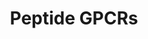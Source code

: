 ---
annotations:
- id: PW:0000125
  parent: signaling pathway
  type: Pathway Ontology
  value: G protein mediated signaling pathway
authors:
- MaintBot
- Fehrhart
description: ''
last-edited: 2016-08-01
organisms:
- Canis familiaris
redirect_from:
- /index.php/Pathway:WP1117
- /instance/WP1117
revision: null
schema-jsonld:
- '@context': https://schema.org/
  '@id': https://wikipathways.github.io/pathways/WP1117.html
  '@type': Dataset
  creator:
    '@type': Organization
    name: WikiPathways
  description: ''
  keywords:
  - AGTR1
  - AGTR2
  - ATP8A1
  - AVPR1A
  - AVPR1B
  - AVPR2
  - BDKRB1
  - BDKRB2
  - BRS3
  - C3AR1
  - C5AR1
  - CCKAR
  - CCKBR
  - CCR-9
  - CCR1
  - CCR10
  - CCR2
  - CCR3
  - CCR4
  - CCR5
  - CCR6
  - CCR7
  - CCR8
  - CX3CR1
  - CXCR3
  - CXCR4
  - CXCR5
  - CXCR6
  - DARC
  - EDNRA
  - EDNRB
  - FPR1
  - FPR2
  - FPRL2
  - FSHR
  - GALR1
  - GALR2
  - GALR3
  - GHSR
  - GNRHR
  - GRPR
  - IL8RA
  - IL8RB
  - LHCGR
  - MC1R
  - MC2R
  - MC3R
  - MC4R
  - MC5R
  - NMBR
  - NPY1R
  - NPY2R
  - NPY5R
  - NPY6R
  - NTSR1
  - NTSR2
  - OPRD1
  - OPRK1
  - OPRL1
  - OPRM1
  - OXTR
  - Oxytocin
  - PPYR1
  - SSTR1
  - SSTR2
  - SSTR3
  - SSTR4
  - SSTR5
  - TAC4
  - TACR1
  - TACR3
  - TRHR
  - TSHR
  - Tacr2
  license: CC0
  name: Peptide GPCRs
seo: CreativeWork
title: Peptide GPCRs
wpid: WP1117
---